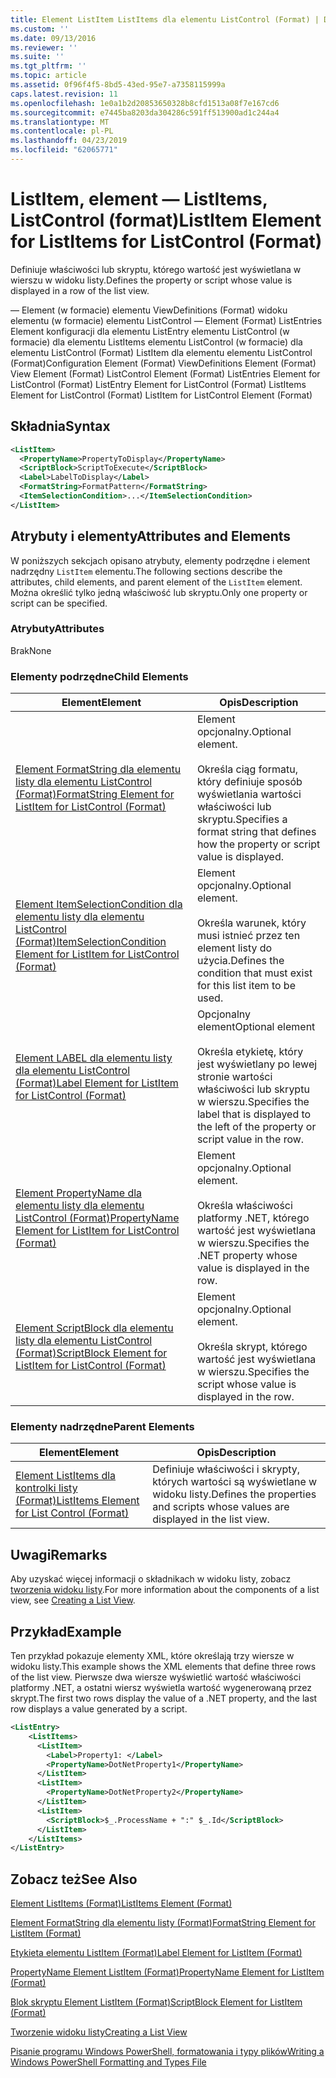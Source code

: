 ```yaml
---
title: Element ListItem ListItems dla elementu ListControl (Format) | Dokumentacja firmy Microsoft
ms.custom: ''
ms.date: 09/13/2016
ms.reviewer: ''
ms.suite: ''
ms.tgt_pltfrm: ''
ms.topic: article
ms.assetid: 0f96f4f5-8bd5-43ed-95e7-a7358115999a
caps.latest.revision: 11
ms.openlocfilehash: 1e0a1b2d20853650328b8cfd1513a08f7e167cd6
ms.sourcegitcommit: e7445ba8203da304286c591ff513900ad1c244a4
ms.translationtype: MT
ms.contentlocale: pl-PL
ms.lasthandoff: 04/23/2019
ms.locfileid: "62065771"
---
```

# <a name="listitem-element-for-listitems-for-listcontrol-format"></a><span data-ttu-id="ff074-102">ListItem, element — ListItems, ListControl (format)</span><span class="sxs-lookup"><span data-stu-id="ff074-102">ListItem Element for ListItems for ListControl (Format)</span></span>

<span data-ttu-id="ff074-103">Definiuje właściwości lub skryptu, którego wartość jest wyświetlana w wierszu w widoku listy.</span><span class="sxs-lookup"><span data-stu-id="ff074-103">Defines the property or script whose value is displayed in a row of the list view.</span></span>

<span data-ttu-id="ff074-104">— Element (w formacie) elementu ViewDefinitions (Format) widoku elementu (w formacie) elementu ListControl — Element (Format) ListEntries Element konfiguracji dla elementu ListEntry elementu ListControl (w formacie) dla elementu ListItems elementu ListControl (w formacie) dla elementu ListControl (Format) ListItem dla elementu elementu ListControl (Format)</span><span class="sxs-lookup"><span data-stu-id="ff074-104">Configuration Element (Format) ViewDefinitions Element (Format) View Element (Format) ListControl Element (Format) ListEntries Element for ListControl (Format) ListEntry Element for ListControl (Format) ListItems Element for ListControl (Format) ListItem for ListControl Element (Format)</span></span>

## <a name="syntax"></a><span data-ttu-id="ff074-105">Składnia</span><span class="sxs-lookup"><span data-stu-id="ff074-105">Syntax</span></span>

```xml
<ListItem>
  <PropertyName>PropertyToDisplay</PropertyName>
  <ScriptBlock>ScriptToExecute</ScriptBlock>
  <Label>LabelToDisplay</Label>
  <FormatString>FormatPattern</FormatString>
  <ItemSelectionCondition>...</ItemSelectionCondition>
</ListItem>
```

## <a name="attributes-and-elements"></a><span data-ttu-id="ff074-106">Atrybuty i elementy</span><span class="sxs-lookup"><span data-stu-id="ff074-106">Attributes and Elements</span></span>

<span data-ttu-id="ff074-107">W poniższych sekcjach opisano atrybuty, elementy podrzędne i element nadrzędny `ListItem` elementu.</span><span class="sxs-lookup"><span data-stu-id="ff074-107">The following sections describe the attributes, child elements, and parent element of the `ListItem` element.</span></span> <span data-ttu-id="ff074-108">Można określić tylko jedną właściwość lub skryptu.</span><span class="sxs-lookup"><span data-stu-id="ff074-108">Only one property or script can be specified.</span></span>

### <a name="attributes"></a><span data-ttu-id="ff074-109">Atrybuty</span><span class="sxs-lookup"><span data-stu-id="ff074-109">Attributes</span></span>

<span data-ttu-id="ff074-110">Brak</span><span class="sxs-lookup"><span data-stu-id="ff074-110">None</span></span>

### <a name="child-elements"></a><span data-ttu-id="ff074-111">Elementy podrzędne</span><span class="sxs-lookup"><span data-stu-id="ff074-111">Child Elements</span></span>

|<span data-ttu-id="ff074-112">Element</span><span class="sxs-lookup"><span data-stu-id="ff074-112">Element</span></span>|<span data-ttu-id="ff074-113">Opis</span><span class="sxs-lookup"><span data-stu-id="ff074-113">Description</span></span>|
|-------------|-----------------|
|[<span data-ttu-id="ff074-114">Element FormatString dla elementu listy dla elementu ListControl (Format)</span><span class="sxs-lookup"><span data-stu-id="ff074-114">FormatString Element for ListItem for ListControl (Format)</span></span>](./formatstring-element-for-listitem-for-listcontrol-format.md)|<span data-ttu-id="ff074-115">Element opcjonalny.</span><span class="sxs-lookup"><span data-stu-id="ff074-115">Optional element.</span></span><br /><br /> <span data-ttu-id="ff074-116">Określa ciąg formatu, który definiuje sposób wyświetlania wartości właściwości lub skryptu.</span><span class="sxs-lookup"><span data-stu-id="ff074-116">Specifies a format string that defines how the property or script value is displayed.</span></span>|
|[<span data-ttu-id="ff074-117">Element ItemSelectionCondition dla elementu listy dla elementu ListControl (Format)</span><span class="sxs-lookup"><span data-stu-id="ff074-117">ItemSelectionCondition Element for ListItem for ListControl (Format)</span></span>](./itemselectioncondition-element-for-listitem-for-listcontrol-format.md)|<span data-ttu-id="ff074-118">Element opcjonalny.</span><span class="sxs-lookup"><span data-stu-id="ff074-118">Optional element.</span></span><br /><br /> <span data-ttu-id="ff074-119">Określa warunek, który musi istnieć przez ten element listy do użycia.</span><span class="sxs-lookup"><span data-stu-id="ff074-119">Defines the condition that must exist for this list item to be used.</span></span>|
|[<span data-ttu-id="ff074-120">Element LABEL dla elementu listy dla elementu ListControl (Format)</span><span class="sxs-lookup"><span data-stu-id="ff074-120">Label Element for ListItem for ListControl (Format)</span></span>](./label-element-for-listitem-for-listcontrol-format.md)|<span data-ttu-id="ff074-121">Opcjonalny element</span><span class="sxs-lookup"><span data-stu-id="ff074-121">Optional element</span></span><br /><br /> <span data-ttu-id="ff074-122">Określa etykietę, który jest wyświetlany po lewej stronie wartości właściwości lub skryptu w wierszu.</span><span class="sxs-lookup"><span data-stu-id="ff074-122">Specifies the label that is displayed to the left of the property or script value in the row.</span></span>|
|[<span data-ttu-id="ff074-123">Element PropertyName dla elementu listy dla elementu ListControl (Format)</span><span class="sxs-lookup"><span data-stu-id="ff074-123">PropertyName Element for ListItem for ListControl (Format)</span></span>](./propertyname-element-for-listitem-for-listcontrol-format.md)|<span data-ttu-id="ff074-124">Element opcjonalny.</span><span class="sxs-lookup"><span data-stu-id="ff074-124">Optional element.</span></span><br /><br /> <span data-ttu-id="ff074-125">Określa właściwości platformy .NET, którego wartość jest wyświetlana w wierszu.</span><span class="sxs-lookup"><span data-stu-id="ff074-125">Specifies the .NET property whose value is displayed in the row.</span></span>|
|[<span data-ttu-id="ff074-126">Element ScriptBlock dla elementu listy dla elementu ListControl (Format)</span><span class="sxs-lookup"><span data-stu-id="ff074-126">ScriptBlock Element for ListItem for ListControl (Format)</span></span>](./scriptblock-element-for-listitem-for-listcontrol-format.md)|<span data-ttu-id="ff074-127">Element opcjonalny.</span><span class="sxs-lookup"><span data-stu-id="ff074-127">Optional element.</span></span><br /><br /> <span data-ttu-id="ff074-128">Określa skrypt, którego wartość jest wyświetlana w wierszu.</span><span class="sxs-lookup"><span data-stu-id="ff074-128">Specifies the script whose value is displayed in the row.</span></span>|

### <a name="parent-elements"></a><span data-ttu-id="ff074-129">Elementy nadrzędne</span><span class="sxs-lookup"><span data-stu-id="ff074-129">Parent Elements</span></span>

|<span data-ttu-id="ff074-130">Element</span><span class="sxs-lookup"><span data-stu-id="ff074-130">Element</span></span>|<span data-ttu-id="ff074-131">Opis</span><span class="sxs-lookup"><span data-stu-id="ff074-131">Description</span></span>|
|-------------|-----------------|
|[<span data-ttu-id="ff074-132">Element ListItems dla kontrolki listy (Format)</span><span class="sxs-lookup"><span data-stu-id="ff074-132">ListItems Element for List Control (Format)</span></span>](./listitems-element-for-listentry-for-listcontrol-format.md)|<span data-ttu-id="ff074-133">Definiuje właściwości i skrypty, których wartości są wyświetlane w widoku listy.</span><span class="sxs-lookup"><span data-stu-id="ff074-133">Defines the properties and scripts whose values are displayed in the list view.</span></span>|

## <a name="remarks"></a><span data-ttu-id="ff074-134">Uwagi</span><span class="sxs-lookup"><span data-stu-id="ff074-134">Remarks</span></span>

<span data-ttu-id="ff074-135">Aby uzyskać więcej informacji o składnikach w widoku listy, zobacz [tworzenia widoku listy](./creating-a-list-view.md).</span><span class="sxs-lookup"><span data-stu-id="ff074-135">For more information about the components of a list view, see [Creating a List View](./creating-a-list-view.md).</span></span>

## <a name="example"></a><span data-ttu-id="ff074-136">Przykład</span><span class="sxs-lookup"><span data-stu-id="ff074-136">Example</span></span>

<span data-ttu-id="ff074-137">Ten przykład pokazuje elementy XML, które określają trzy wiersze w widoku listy.</span><span class="sxs-lookup"><span data-stu-id="ff074-137">This example shows the XML elements that define three rows of the list view.</span></span> <span data-ttu-id="ff074-138">Pierwsze dwa wiersze wyświetlić wartość właściwości platformy .NET, a ostatni wiersz wyświetla wartość wygenerowaną przez skrypt.</span><span class="sxs-lookup"><span data-stu-id="ff074-138">The first two rows display the value of a .NET property, and the last row displays a value generated by a script.</span></span>

```xml
<ListEntry>
    <ListItems>
      <ListItem>
        <Label>Property1: </Label>
        <PropertyName>DotNetProperty1</PropertyName>
      </ListItem>
      <ListItem>
        <PropertyName>DotNetProperty2</PropertyName>
      </ListItem>
      <ListItem>
        <ScriptBlock>$_.ProcessName + ":" $_.Id</ScriptBlock>
      </ListItem>
    </ListItems>
</ListEntry>

```

## <a name="see-also"></a><span data-ttu-id="ff074-139">Zobacz też</span><span class="sxs-lookup"><span data-stu-id="ff074-139">See Also</span></span>

[<span data-ttu-id="ff074-140">Element ListItems (Format)</span><span class="sxs-lookup"><span data-stu-id="ff074-140">ListItems Element (Format)</span></span>](./listitems-element-for-listentry-for-listcontrol-format.md)

[<span data-ttu-id="ff074-141">Element FormatString dla elementu listy (Format)</span><span class="sxs-lookup"><span data-stu-id="ff074-141">FormatString Element for ListItem (Format)</span></span>](./formatstring-element-for-listitem-for-listcontrol-format.md)

[<span data-ttu-id="ff074-142">Etykieta elementu ListItem (Format)</span><span class="sxs-lookup"><span data-stu-id="ff074-142">Label Element for ListItem (Format)</span></span>](./label-element-for-listitem-for-listcontrol-format.md)

[<span data-ttu-id="ff074-143">PropertyName Element ListItem (Format)</span><span class="sxs-lookup"><span data-stu-id="ff074-143">PropertyName Element for ListItem (Format)</span></span>](./propertyname-element-for-listitem-for-listcontrol-format.md)

[<span data-ttu-id="ff074-144">Blok skryptu Element ListItem (Format)</span><span class="sxs-lookup"><span data-stu-id="ff074-144">ScriptBlock Element for ListItem (Format)</span></span>](./scriptblock-element-for-listitem-for-listcontrol-format.md)

[<span data-ttu-id="ff074-145">Tworzenie widoku listy</span><span class="sxs-lookup"><span data-stu-id="ff074-145">Creating a List View</span></span>](./creating-a-list-view.md)

[<span data-ttu-id="ff074-146">Pisanie programu Windows PowerShell, formatowania i typy plików</span><span class="sxs-lookup"><span data-stu-id="ff074-146">Writing a Windows PowerShell Formatting and Types File</span></span>](./writing-a-powershell-formatting-file.md)
